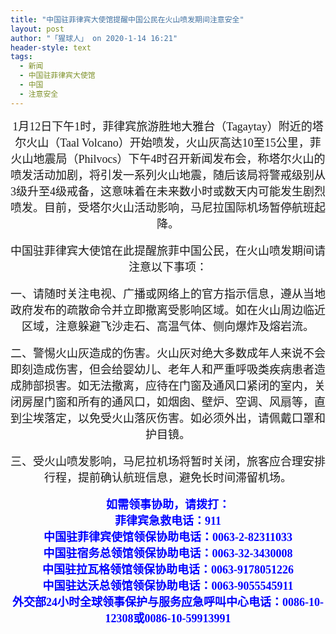 ```yaml
---
title: "中国驻菲律宾大使馆提醒中国公民在火山喷发期间注意安全"
layout: post
author: "「猩球人」 on 2020-1-14 16:21"
header-style: text
tags:
  - 新闻
  - 中国驻菲律宾大使馆
  - 中国
  - 注意安全
---
```


<head></head>
<body>
 <div align="center"> 
  <font face="微软雅黑"><font size="4">1月12日下午1时，菲律宾旅游胜地大雅台（Tagaytay）附近的塔尔火山（Taal Volcano）开始喷发，火山灰高达10至15公里，菲火山地震局（Philvocs）下午4时召开新闻发布会，称塔尔火山的喷发活动加剧，将引发一系列火山地震，随后该局将警戒级别从3级升至4级戒备，这意味着在未来数小时或数天内可能发生剧烈喷发。目前，受塔尔火山活动影响，马尼拉国际机场暂停航班起降。</font></font> 
 </div>
 <br> 
 <div align="center"> 
  <font face="微软雅黑"><font size="4">中国驻菲律宾大使馆在此提醒旅菲中国公民，在火山喷发期间请注意以下事项：</font></font> 
 </div>
 <br> 
 <div align="center"> 
  <font face="微软雅黑"><font size="4">一、请随时关注电视、广播或网络上的官方指示信息，遵从当地政府发布的疏散命令并立即撤离受影响区域。如在火山周边临近区域，注意躲避飞沙走石、高温气体、侧向爆炸及熔岩流。</font></font> 
 </div>
 <br> 
 <div align="center"> 
  <font face="微软雅黑"><font size="4">二、警惕火山灰造成的伤害。火山灰对绝大多数成年人来说不会即刻造成伤害，但会给婴幼儿、老年人和严重呼吸类疾病患者造成肺部损害。如无法撤离，应待在门窗及通风口紧闭的室内，关闭房屋门窗和所有的通风口，如烟囱、壁炉、空调、风扇等，直到尘埃落定，以免受火山落灰伤害。如必须外出，请佩戴口罩和护目镜。</font></font> 
 </div>
 <br> 
 <div align="center"> 
  <font face="微软雅黑"><font size="4">三、受火山喷发影响，马尼拉机场将暂时关闭，旅客应合理安排行程，提前确认航班信息，避免长时间滞留机场。</font></font> 
 </div>
 <br> 
 <div align="center"> 
  <font face="微软雅黑"><font size="4"><font color="#0000ff"><strong>如需领事协助，请拨打：</strong></font></font></font> 
 </div> 
 <div align="center"> 
  <font face="微软雅黑"><font size="4"><font color="#0000ff"><strong>菲律宾急救电话：911</strong></font></font></font> 
 </div> 
 <div align="center"> 
  <font face="微软雅黑"><font size="4"><font color="#0000ff"><strong>中国驻菲律宾使馆领保协助电话：0063-2-82311033</strong></font></font></font> 
 </div> 
 <div align="center"> 
  <font face="微软雅黑"><font size="4"><font color="#0000ff"><strong>中国驻宿务总领馆领保协助电话：0063-32-3430008</strong></font></font></font> 
 </div> 
 <div align="center"> 
  <font face="微软雅黑"><font size="4"><font color="#0000ff"><strong>中国驻拉瓦格领馆领保协助电话：0063-9178051226</strong></font></font></font> 
 </div> 
 <div align="center"> 
  <font face="微软雅黑"><font size="4"><font color="#0000ff"><strong>中国驻达沃总领馆领保协助电话：0063-9055545911</strong></font></font></font> 
 </div> 
 <div align="center"> 
  <font face="微软雅黑"><font size="4"><font color="#0000ff"><strong>外交部24小时全球领事保护与服务应急呼叫中心电话：0086-10-12308或0086-10-59913991</strong></font></font></font> 
 </div>
 <br>
</body>


